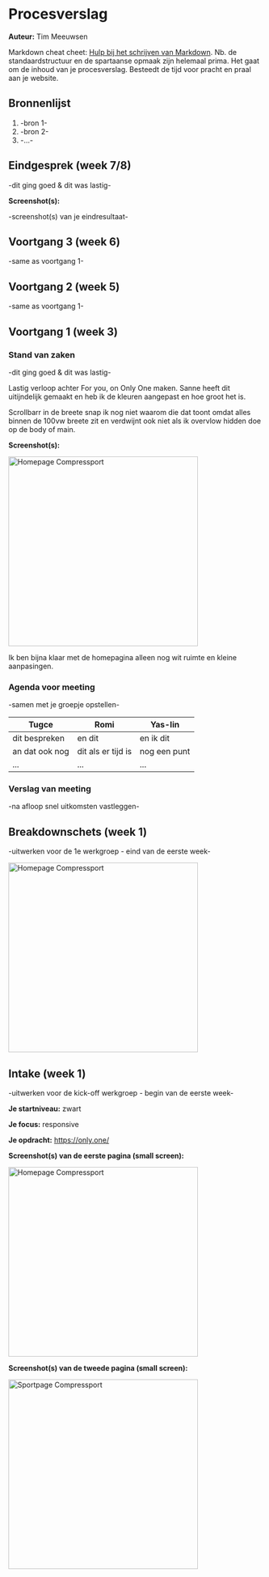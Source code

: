 # Procesverslag
**Auteur:** Tim Meeuwsen

Markdown cheat cheet: [Hulp bij het schrijven van Markdown](https://github.com/adam-p/markdown-here/wiki/Markdown-Cheatsheet). Nb. de standaardstructuur en de spartaanse opmaak zijn helemaal prima. Het gaat om de inhoud van je procesverslag. Besteedt de tijd voor pracht en praal aan je website.



## Bronnenlijst
1. -bron 1-
2. -bron 2-
3. -...-



## Eindgesprek (week 7/8)

-dit ging goed & dit was lastig-

**Screenshot(s):**

-screenshot(s) van je eindresultaat-



## Voortgang 3 (week 6)

-same as voortgang 1-



## Voortgang 2 (week 5)

-same as voortgang 1-



## Voortgang 1 (week 3)

### Stand van zaken

-dit ging goed & dit was lastig-

Lastig verloop achter For you, on Only One maken. Sanne heeft dit uitijndelijk gemaakt en heb ik de kleuren aangepast en hoe groot het is.

Scrollbarr in de breete snap ik nog niet waarom die dat toont omdat alles binnen de 100vw breete zit en verdwijnt ook niet als ik overvlow hidden doe op de body of main.

**Screenshot(s):**


<img src="images/Voortgang1.png" width="375px" alt="Homepage Compressport">  

Ik ben bijna klaar met de homepagina alleen nog wit ruimte en kleine aanpasingen.

### Agenda voor meeting

-samen met je groepje opstellen-

| Tugce          | Romi               | Yas-lin      | 
| ---            | ---                | ---          | 
| dit bespreken  | en dit             | en ik dit    | 
| an dat ook nog | dit als er tijd is | nog een punt |
| ...            | ...                | ...          | 

### Verslag van meeting

-na afloop snel uitkomsten vastleggen-



## Breakdownschets (week 1)

-uitwerken voor de 1e werkgroep - eind van de eerste week-

<img src="images/only.one_breakdown-schets.jpg" width="375px" alt="Homepage Compressport">  



## Intake (week 1)
-uitwerken voor de kick-off werkgroep - begin van de eerste week-

**Je startniveau:** zwart

**Je focus:** responsive

**Je opdracht:** https://only.one/

**Screenshot(s) van de eerste pagina (small screen):**

<img src="images/only.one_home.png" width="375px" alt="Homepage Compressport">   

**Screenshot(s) van de tweede pagina (small screen):**

<img src="images/only.one_explore.png" width="375px" alt="Sportpage Compressport">
